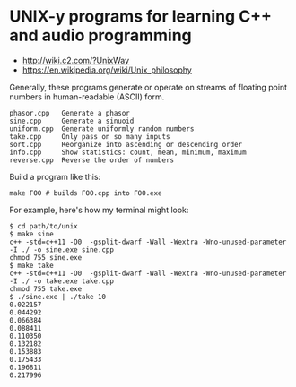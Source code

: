 # UNIX-y programs for learning C++ and audio programming

- <http://wiki.c2.com/?UnixWay>
- <https://en.wikipedia.org/wiki/Unix_philosophy>

Generally, these programs generate or operate on streams of floating point numbers in human-readable (ASCII) form.

    phasor.cpp   Generate a phasor
    sine.cpp     Generate a sinuoid
    uniform.cpp  Generate uniformly random numbers
    take.cpp     Only pass on so many inputs
    sort.cpp     Reorganize into ascending or descending order
    info.cpp     Show statistics: count, mean, minimum, maximum
    reverse.cpp  Reverse the order of numbers

Build a program like this:

    make FOO # builds FOO.cpp into FOO.exe

For example, here's how my terminal might look:

    $ cd path/to/unix
    $ make sine
    c++ -std=c++11 -O0  -gsplit-dwarf -Wall -Wextra -Wno-unused-parameter  -I ./ -o sine.exe sine.cpp
    chmod 755 sine.exe
    $ make take
    c++ -std=c++11 -O0  -gsplit-dwarf -Wall -Wextra -Wno-unused-parameter  -I ./ -o take.exe take.cpp
    chmod 755 take.exe
    $ ./sine.exe | ./take 10
    0.022157
    0.044292
    0.066384
    0.088411
    0.110350
    0.132182
    0.153883
    0.175433
    0.196811
    0.217996

